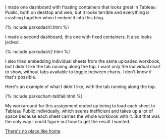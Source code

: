 
I made one dashboard with floating containers that looks great in Tableau Public, both on desktop and web, but it looks terrible and everything is crashing together when I embed it into this blog.

{% include parksdash1.html %}


I made a second dashboard, this one with fixed containers. It also looks jacked. 

{% include parksdash2.html %}


I also tried embedding individual sheets from the same uploaded workbook, but I didn't like the tab running along the top. I want only the individual chart to show, without tabs available to toggle between charts. I don't know if that's possible.

Here's an example of what I didn't like, with the tab running along the top.

{% include parkschart-tabfail.html %}


My workaround for this assignment ended up being to load each sheet to Tableau Public individually, which seems inefficient and takes up a lot of space because each sheet carries the whole workbook with it. But that was the only way I could figure out how to get the result I wanted. 


[There's no place like home](./index.md)
